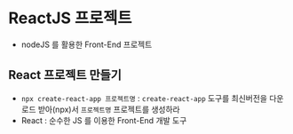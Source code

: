 # ReactJS 프로젝트

- nodeJS 를 활용한 Front-End 프로젝트

## React 프로젝트 만들기

- `npx create-react-app 프로젝트명` : `create-react-app` 도구를 최신버전을 다운로드 받아(npx)서 `프로젝트명` 프로젝트를 생성하라
- React : 순수한 JS 를 이용한 Front-End 개발 도구
